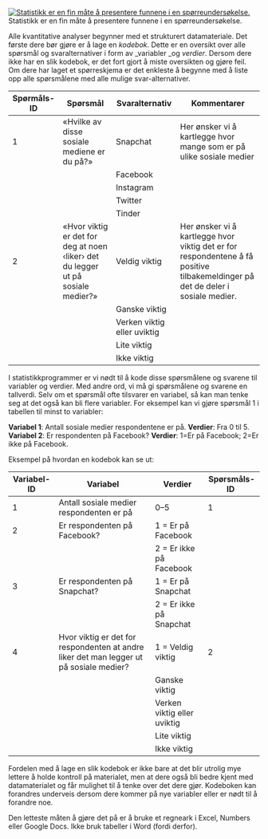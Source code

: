 [![Statistikk er en fin måte å presentere funnene i en spørreundersøkelse.][1]][2] Statistikk er en fin måte å presentere funnene i en spørreundersøkelse.

   [1]: http://jekyll-hyde.no/holberg/wp-content/uploads/2014/12/2012_langhaguen_oppgave_statistikk-300x124.jpg
   [2]: http://jekyll-hyde.no/holberg/wp-content/uploads/2014/12/2012_langhaguen_oppgave_statistikk.jpg

Alle kvantitative analyser begynner med et strukturert datamateriale. Det første dere bør gjøre er å lage en _kodebok_. Dette er en oversikt over alle spørsmål og svaralternativer i form av _variabler _og _verdier_. Dersom dere ikke har en slik kodebok, er det fort gjort å miste oversikten og gjøre feil. Om dere har laget et spørreskjema er det enkleste å begynne med å liste opp alle spørsmålene med alle mulige svar-alternativer.

<table><colgroup> <col /> <col /> <col /> <col /> </colgroup>
<thead>
<tr>
<th>Spørmåls-ID</th>
<th>Spørsmål</th>
<th>Svaralternativ</th>
<th>Kommentarer</th>
</tr>
</thead>
<tbody>
<tr>
<td>1</td>
<td>«Hvilke av disse sosiale mediene er du på?»</td>
<td>Snapchat</td>
<td>Her ønsker vi å kartlegge hvor mange som er på ulike sosiale medier</td>
</tr>
<tr>
<td></td>
<td></td>
<td>Facebook</td>
<td></td>
</tr>
<tr>
<td></td>
<td></td>
<td>Instagram</td>
<td></td>
</tr>
<tr>
<td></td>
<td></td>
<td>Twitter</td>
<td></td>
</tr>
<tr>
<td></td>
<td></td>
<td>Tinder</td>
<td></td>
</tr>
<tr>
<td>2</td>
<td>«Hvor viktig er det for deg at noen ‹liker› det du legger ut på sosiale medier?»</td>
<td>Veldig viktig</td>
<td>Her ønsker vi å kartlegge hvor viktig det er for respondentene å få positive tilbakemeldinger på det de deler i sosiale medier.</td>
</tr>
<tr>
<td></td>
<td></td>
<td>Ganske viktig</td>
<td></td>
</tr>
<tr>
<td></td>
<td></td>
<td>Verken viktig eller uviktig</td>
<td></td>
</tr>
<tr>
<td></td>
<td></td>
<td>Lite viktig</td>
<td></td>
</tr>
<tr>
<td></td>
<td></td>
<td>Ikke viktig</td>
<td></td>
</tr>
</tbody>
</table>

I statistikkprogrammer er vi nødt til å kode disse spørsmålene og svarene til variabler og verdier. Med andre ord, vi må gi spørsmålene og svarene en tallverdi. Selv om et spørsmål ofte tilsvarer en variabel, så kan man tenke seg at det også kan bli flere variabler. For eksempel kan vi gjøre spørsmål 1 i tabellen til minst to variabler:

**Variabel 1**: Antall sosiale medier respondentene er på. **Verdier**: Fra 0 til 5. **Variabel 2**: Er respondenten på Facebook? **Verdier**: 1=Er på Facebook; 2=Er ikke på Facebook.

Eksempel på hvordan en kodebok kan se ut:

<table>
<colgroup>
<col/>
<col/>
<col/>
<col/>
</colgroup>

<thead>
<tr>
    <th>Variabel-ID</th>
    <th>Variabel</th>
    <th>Verdier</th>
    <th>Spørsmåls-ID </th>
</tr>
</thead>

<tbody>
<tr>
    <td>1</td>
    <td>Antall sosiale medier respondenten er på</td>
    <td>0–5</td>
    <td>1</td>
</tr>
<tr>
    <td>2</td>
    <td>Er respondenten på Facebook?</td>
    <td>1 = Er på Facebook</td>
    <td></td>
</tr>
<tr>
    <td></td>
    <td></td>
    <td>2 = Er ikke på Facebook</td>
    <td></td>
</tr>
<tr>
    <td>3</td>
    <td>Er respondenten på Snapchat?</td>
    <td>1 = Er på Snapchat</td>
    <td></td>
</tr>
<tr>
    <td></td>
    <td></td>
    <td>2 = Er ikke på Snapchat</td>
    <td></td>
</tr>
<tr>
    <td>4</td>
    <td>Hvor viktig er det for respondenten at andre liker det man legger ut på sosiale medier?</td>
    <td>1 = Veldig viktig</td>
    <td>2</td>
</tr>
<tr>
    <td></td>
    <td></td>
    <td>Ganske viktig</td>
    <td> </td>
</tr>
<tr>
    <td></td>
    <td></td>
    <td>Verken viktig eller uviktig</td>
    <td></td>
</tr>
<tr>
    <td></td>
    <td></td>
    <td>Lite viktig</td>
    <td></td>
</tr>
<tr>
    <td></td>
    <td></td>
    <td>Ikke viktig</td>
    <td></td>
</tr>
</tbody>
</table>

Fordelen med å lage en slik kodebok er ikke bare at det blir utrolig mye lettere å holde kontroll på materialet, men at dere også bli bedre kjent med datamaterialet og får mulighet til å tenke over det dere gjør. Kodeboken kan forandres underveis dersom dere kommer på nye variabler eller er nødt til å forandre noe.

Den letteste måten å gjøre det på er å bruke et regneark i Excel, Numbers eller Google Docs. Ikke bruk tabeller i Word (fordi derfor).
